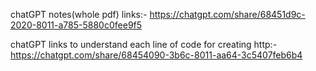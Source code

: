 chatGPT notes(whole pdf) links:-
https://chatgpt.com/share/68451d9c-2020-8011-a785-5880c0fee9f5


chatGPT links to understand each line of code for creating http:-
https://chatgpt.com/share/68454090-3b6c-8011-aa64-3c5407feb6b4